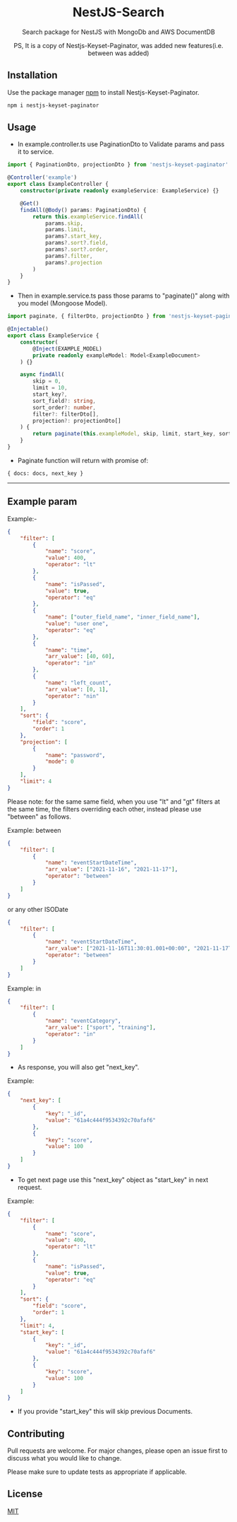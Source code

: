 <div align=center>

# NestJS-Search

Search package for NestJS with MongoDb and AWS DocumentDB

PS, It is a copy of Nestjs-Keyset-Paginator, was added new features(i.e. between was added)

</div>

## Installation

Use the package manager [npm](npmjs.com/package/nestjs-keyset-paginator) to install Nestjs-Keyset-Paginator.

```bash
npm i nestjs-keyset-paginator
```

## Usage

-   In example.controller.ts use PaginationDto to Validate params and pass it to service.

```typescript
import { PaginationDto, projectionDto } from 'nestjs-keyset-paginator'

@Controller('example')
export class ExampleController {
    constructor(private readonly exampleService: ExampleService) {}

    @Get()
    findAll(@Body() params: PaginationDto) {
        return this.exampleService.findAll(
            params.skip,
            params.limit,
            params?.start_key,
            params?.sort?.field,
            params?.sort?.order,
            params?.filter,
            params?.projection
        )
    }
}
```

-   Then in example.service.ts pass those params to "paginate()" along with you model (Mongoose Model).

```typescript
import paginate, { filterDto, projectionDto } from 'nestjs-keyset-paginator'

@Injectable()
export class ExampleService {
    constructor(
        @Inject(EXAMPLE_MODEL)
        private readonly exampleModel: Model<ExampleDocument>
    ) {}

    async findAll(
        skip = 0,
        limit = 10,
        start_key?,
        sort_field?: string,
        sort_order?: number,
        filter?: filterDto[],
        projection?: projectionDto[]
    ) {
        return paginate(this.exampleModel, skip, limit, start_key, sort_field, sort_order, filter, projection)
    }
}
```

-   Paginate function will return with promise of:

```
{ docs: docs, next_key }
```

---

## Example param

Example:-

```json
{
    "filter": [
        {
            "name": "score",
            "value": 400,
            "operator": "lt"
        },
        {
            "name": "isPassed",
            "value": true,
            "operator": "eq"
        },
        {
            "name": ["outer_field_name", "inner_field_name"],
            "value": "user one",
            "operator": "eq"
        },
        {
            "name": "time",
            "arr_value": [40, 60],
            "operator": "in"
        },
        {
            "name": "left_count",
            "arr_value": [0, 1],
            "operator": "nin"
        }
    ],
    "sort": {
        "field": "score",
        "order": 1
    },
    "projection": [
        {
            "name": "password",
            "mode": 0
        }
    ],
    "limit": 4
}
```

Please note: for the same same field, when you use "lt" and "gt" filters at the same time, the filters overriding each other, instead please use "between" as follows.

Example: between

```json
{
    "filter": [
        {
            "name": "eventStartDateTime",
            "arr_value": ["2021-11-16", "2021-11-17"],
            "operator": "between"
        }
    ]
}
```

or any other ISODate

```json
{
    "filter": [
        {
            "name": "eventStartDateTime",
            "arr_value": ["2021-11-16T11:30:01.001+00:00", "2021-11-17T11:30:01.001+00:00"],
            "operator": "between"
        }
    ]
}
```

Example: in

```json
{
    "filter": [
        {
            "name": "eventCategory",
            "arr_value": ["sport", "training"],
            "operator": "in"
        }
    ]
}
```

-   As response, you will also get "next_key".

Example:

```json
{
    "next_key": [
        {
            "key": "_id",
            "value": "61a4c444f9534392c70afaf6"
        },
        {
            "key": "score",
            "value": 100
        }
    ]
}
```

-   To get next page use this "next_key" object as "start_key" in next request.

Example:

```json
{
    "filter": [
        {
            "name": "score",
            "value": 400,
            "operator": "lt"
        },
        {
            "name": "isPassed",
            "value": true,
            "operator": "eq"
        }
    ],
    "sort": {
        "field": "score",
        "order": 1
    },
    "limit": 4,
    "start_key": [
        {
            "key": "_id",
            "value": "61a4c444f9534392c70afaf6"
        },
        {
            "key": "score",
            "value": 100
        }
    ]
}
```

-   If you provide "start_key" this will skip previous Documents.

## Contributing

Pull requests are welcome. For major changes, please open an issue first to discuss what you would like to change.

Please make sure to update tests as appropriate if applicable.

## License

[MIT](https://choosealicense.com/licenses/mit/)

